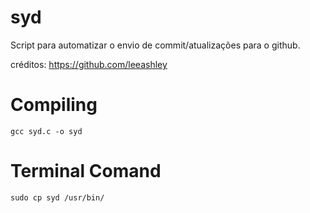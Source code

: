 # syd
Script para automatizar o envio de commit/atualizações para o github.

créditos: https://github.com/leeashley


# Compiling 

    gcc syd.c -o syd
    
# Terminal Comand

    sudo cp syd /usr/bin/
